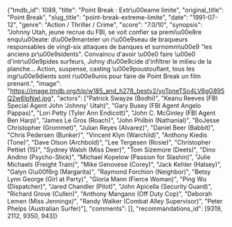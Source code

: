 {"tmdb_id": 1089, "title": "Point Break : Extr\u00eame limite", "original_title": "Point Break", "slug_title": "point-break-extreme-limite", "date": "1991-07-12", "genre": "Action / Thriller / Crime", "score": "7.0/10", "synopsis": "Johnny Utah, jeune recrue du FBI, se voit confier sa premi\u00e8re enqu\u00eate: d\u00e9manteler un r\u00e9seau de braqueurs responsables de vingt-six attaques de banques et surnomm\u00e9 \"les anciens pr\u00e9sidents\". Convaincu d'avoir \u00e0 faire \u00e0 d'intr\u00e9pides surfeurs, Johny d\u00e9cide d'infiltrer le milieu de la planche... Action, suspense, casting \u00e9poustouflant, tous les ingr\u00e9dients sont r\u00e9unis pour faire de Point Break un film prenant.", "image": "https://image.tmdb.org/t/p/w185_and_h278_bestv2/yoTpneTSo4LV6gG895Q2w6lpNwl.jpg", "actors": ["Patrick Swayze (Bodhi)", "Keanu Reeves (FBI Special Agent John 'Johnny' Utah)", "Gary Busey (FBI Agent Angelo Pappas)", "Lori Petty (Tyler Ann Endicott)", "John C. McGinley (FBI Agent Ben Harp)", "James Le Gros (Roach)", "John Philbin (Nathanial)", "BoJesse Christopher (Grommet)", "Julian Reyes (Alvarez)", "Daniel Beer (Babbit)", "Chris Pedersen (Bunker)", "Vincent Klyn (Warchild)", "Anthony Kiedis (Tone)", "Dave Olson (Archbold)", "Lee Tergesen (Rosie)", "Christopher Pettiet (15)", "Sydney Walsh (Miss Deer)", "Tom Sizemore (Deets)", "Dino Andino (Psycho-Stick)", "Michael Kopelow (Passion for Slashin)", "Julie Michaels (Freight Train)", "Mike Genovese (Corey)", "Jack Kehler (Halsey)", "Galyn G\u00f6rg (Margarita)", "Raymond Forchion (Neighbor)", "Betsy Lynn George (Girl at Party)", "Gloria Mann (Fierce Woman)", "Ping Wu (Dispatcher)", "Jared Chandler (Pilot)", "John Apicella (Security Guard)", "Richard Grove (Cullen)", "Anthony Mangano (Off Duty Cop)", "Deborah Lemen (Miss Jennings)", "Randy Walker (Combat Alley Supervisor)", "Peter Phelps (Australian Surfer)"], "comments": [], "recommandations_id": [9319, 2112, 9350, 943]}